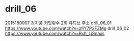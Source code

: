 # drill_06
2015180007 김지웅
커밋횟수 2회
유튜브 주소
drill_06_01
https://www.youtube.com/watch?v=zfjY7P2FZMg
drill_06_02
https://www.youtube.com/watch?v=Bxh_LjSnaxs
